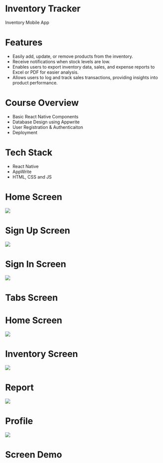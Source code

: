 # Inventory Tracker
  Inventory Mobile App

# Features
* Easily add, update, or remove products from the inventory.
* Receive notifications when stock levels are low.
* Enables users to export inventory data, sales, and expense reports to Excel or   PDF for easier analysis.
* Allows users to log and track sales transactions, providing insights into product performance.

# Course Overview
* Basic React Native Components
* Database Design using Appwrite
* User Registration & Authenticaiton
* Deployment

# Tech Stack
* React Native
* AppWrite
* HTML, CSS and JS

# Home Screen
<img src="assets/images/screenshot/onboarding.jpg">  

# Sign Up Screen
<img src="assets/images/screenshot/signup.jpg">  

# Sign In Screen
<img src="assets/images/screenshot/login.jpg">  

# Tabs Screen

# Home Screen
<img src="assets/images/screenshot/home.jpg">

# Inventory Screen
<img src="assets/images/screenshot/inventory.jpg">

# Report
<img src="assets/images/screenshot/reports.jpg">

# Profile
<img src="assets/images/screenshot/profile.jpg">

# Screen Demo 
<a href="https://youtu.be/iVVLdxab0f8"></a>